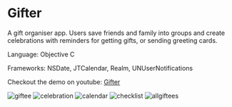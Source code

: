 # Gifter

A gift organiser app. Users save friends and family into groups and create celebrations with reminders for getting gifts, or sending greeting cards.

Language: Objective C

Frameworks: NSDate, JTCalendar, Realm, UNUserNotifications

Checkout the demo on youtube: [Gifter](https://www.youtube.com/watch?v=46zLSb2Z9XI) 

![giftee](https://cloud.githubusercontent.com/assets/21972121/22521022/68ce2792-e86b-11e6-8ad9-14040027d201.png)
![celebration](https://cloud.githubusercontent.com/assets/21972121/22521132/ceba766e-e86b-11e6-8d7b-26d92d129ea3.png)
![calendar](https://cloud.githubusercontent.com/assets/21972121/22520958/22666de6-e86b-11e6-8b58-c0050bebca89.png)
![checklist](https://cloud.githubusercontent.com/assets/21972121/22521090/aa4cb2ce-e86b-11e6-9f10-a083331b705c.png)
![allgiftees](https://cloud.githubusercontent.com/assets/21972121/22521203/182178fc-e86c-11e6-83f6-581a5cd387b5.png)


